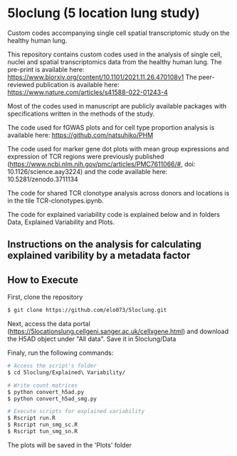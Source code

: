 # 5loclung (5 location lung study)


Custom codes accompanying single cell spatial transcriptomic study on the healthy human lung.

This repository contains custom codes used in the analysis of single cell, nuclei and spatial transcriptomics data from the healthy human lung.
The pre-print is available here: https://www.biorxiv.org/content/10.1101/2021.11.26.470108v1
The peer-reviewed publication is available here: https://www.nature.com/articles/s41588-022-01243-4


Most of the codes used in manuscript are publicly available packages with specifications written in the methods of the study.

The code used for fGWAS plots and for cell type proportion analysis is available here: https://github.com/natsuhiko/PHM

The code used for marker gene dot plots with mean group expressions and expression of TCR regions were previously published (https://www.ncbi.nlm.nih.gov/pmc/articles/PMC7611066/#, doi: 10.1126/science.aay3224) and the code available here: 10.5281/zenodo.3711134



The code for shared TCR clonotype analysis across donors and locations is in the tile TCR-clonotypes.ipynb.





The code for explained variability code is explained below and in folders Data, Explained Variability and Plots.




## Instructions on the analysis for calculating explained varibility by a metadata factor

## How to Execute

First, clone the repository
```bash
$ git clone https://github.com/elo073/5loclung.git
```

Next, access the  data portal (<https://5locationslung.cellgeni.sanger.ac.uk/cellxgene.html>) and download the H5AD object under "All data". Save it in 5loclung/Data

Finaly, run the following commands:

```bash
# Access the script's folder
$ cd 5loclung/Explained\ Variability/ 

# Write count matrices
$ python convert_h5ad.py
$ python convert_h5ad_smg.py

# Execute scripts for explained variability
$ Rscript run.R
$ Rscript run_smg_sc.R
$ Rscript tun_smg_sn.R

```

The plots will be saved in the 'Plots' folder
